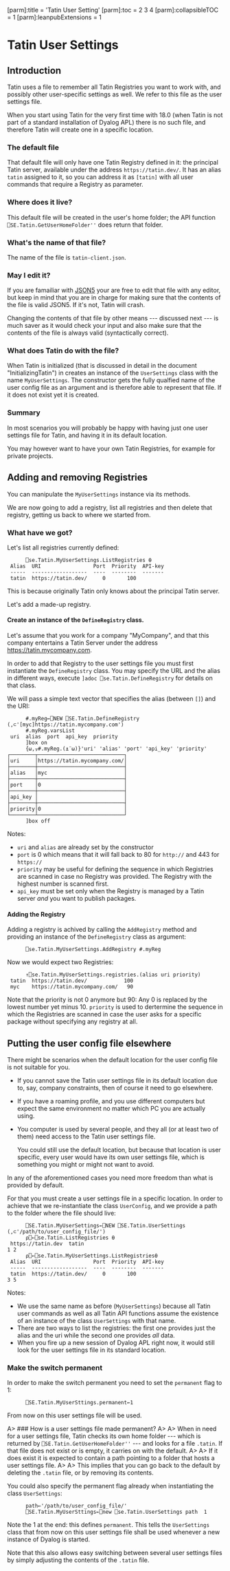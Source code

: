 [parm]:title             = 'Tatin User Setting'
[parm]:toc               = 2 3 4
[parm]:collapsibleTOC    = 1
[parm]:leanpubExtensions = 1




# Tatin User Settings

## Introduction

Tatin uses a file to remember all Tatin Registries you want to work with, and possibly other user-specific settings as well. We refer to this file as the user settings file.

When you start using Tatin for the very first time with 18.0 (when Tatin is not part of a standard installation of Dyalog APL) there is no such file, and therefore Tatin will create one in a specific location. 

### The default file

That default file will only have one Tatin Registry defined in it: the principal Tatin server, available under the address `https://tatin.dev/`. It has an alias `tatin` assigned to it, so you can address it as `[tatin]` with all user commands that require a Registry as parameter.

### Where does it live?

This default file will be created in the user's home folder; the API function  `⎕SE.Tatin.GetUserHomeFolder''` does return that folder.

### What's the name of that file?

The name of the file is `tatin-client.json`.


### May I edit it?

If you are famailiar with [JSON5](https://json5.org/) your are free to edit that file with any editor, but keep in mind that you are in charge for making sure that the contents of the file is valid JSON5. If it's not, Tatin will crash.

Changing the contents of that file by other means --- discussed next --- is much saver as it would check your input and also make  sure that the contents of the file is always valid (syntactically correct).

### What does Tatin do with the file?

When Tatin is initialized (that is discussed in detail in the document "InitializingTatin") in creates an instance of the `UserSettings` class with the name `MyUserSettings`. The constructor gets the fully qualfied name of the user config file as an argument and is therefore able to represent that file. If it does not exist yet it is created.


### Summary

In most scenarios you will probably be happy with having just one user settings file for Tatin, and having it in its default location.

You may however want to have your own Tatin Registries, for example for private projects.

##  Adding and removing Registries

You can manipulate the `MyUserSettings` instance via its methods.

We are now going to add a registry, list all registries and then delete that registry, getting us back to where we started from.

### What have we got?

Let's list all registries currently defined:

```
      ⎕se.Tatin.MyUserSettings.ListRegistries ⍬
 Alias  URI                 Port  Priority  API-key 
 -----  ------------------  ----  --------  ------- 
 tatin  https://tatin.dev/     0       100     
```

This is because originally Tatin only knows about the principal Tatin server.

Let's add a made-up registry.

#### Create an instance of the `DefineRegistry` class.

Let's assume that you work for a company "MyCompany", and that this company entertains a Tatin Server under the address https://tatin.mycompany.com.

In order to add that Registry to the user settings file you must first instantiate the `DefineRegistry` class. You may specify the URL and the alias in different ways, execute `]adoc ⎕se.Tatin.DefineRegistry` for details on that class.

We will pass a simple text vector that specifies the alias (between `[]`) and the URI:

```
      #.myReg←⎕NEW ⎕SE.Tatin.DefineRegistry (,⊂'[myc]https://tatin.mycompany.com')
      #.myReg.varsList
 uri  alias  port  api_key  priority 
      ]box on
      {⍵,⍪#.myReg.(⍎¨⍵)}'uri' 'alias' 'port' 'api_key' 'priority'
┌────────┬────────────────────────────┐
│uri     │https://tatin.mycompany.com/│
├────────┼────────────────────────────┤
│alias   │myc                         │
├────────┼────────────────────────────┤
│port    │0                           │
├────────┼────────────────────────────┤
│api_key │                            │
├────────┼────────────────────────────┤
│priority│0                           │
└────────┴────────────────────────────┘
      ]box off
```

Notes:

* `uri` and `alias` are already set by the constructor
* `port` is 0 which means that it will fall back to 80 for `http://` and 443 for `https://`
* `priority` may be useful for defining the sequence in which Registries are scanned in case no Registry was provided. The Registry with the highest number is scanned first.
* `api_key` must be set only when the Registry is managed by a Tatin server _and_ you want to publish packages.

#### Adding the Registry

Adding a registry is achived by calling the `AddRegistry` method and providing an instance of the `DefineRegistry` class as argument:


```
      ⎕se.Tatin.MyUserSettings.AddRegistry #.myReg
```

Now we would expect two Registries:

```
      ↑⎕se.Tatin.MyUserSettings.registries.(alias uri priority)
 tatin  https://tatin.dev/            100
 myc    https://tatin.mycompany.com/   90
```

Note that the priority is not 0 anymore but 90: Any 0 is replaced by the lowest number yet minus 10. `priority` is used to dertermine the sequence in which the Registries are scanned in case the user asks for a specific package without specifying any registry at all.



## Putting the user config file elsewhere

There might be scenarios when the default location for the user config file is not suitable for you.

* If you cannot save the Tatin user settings file in its default location due to, say,  company constraints, then of course it need to go elsewhere.

* If you have a roaming profile, and you use different computers but expect the same environment no matter which PC you are actually using.

* You computer is used by several people, and they all (or at least two of them) need access to the Tatin user settings file.

   You could still use the default location, but because that location is user specific, every user would have its own user settings file, which is something you might or might not want to avoid.

In any of the aforementioned cases you need more freedom than what is provided by default.

For that you must create a user settings file in a specific location. In order to achieve that we re-instantiate the class `UserConfig`, and we provide a path to the folder where the file should live:

```
      ⎕SE.Tatin.MyUserSettings←⎕NEW ⎕SE.Tatin.UserSettings (,⊂'/path/to/user_config_file/')
      ⍴⎕←⎕se.Tatin.ListRegistries ⍬
 https://tatin.dev  tatin 
1 2
      ⍴⎕←⎕se.Tatin.MyUserSettings.ListRegistries⍬
 Alias  URI                 Port  Priority  API-key 
 -----  ------------------  ----  --------  ------- 
 tatin  https://tatin.dev/     0       100          
3 5
```

Notes:

* We use the same name as before (`MyUserSettings`) because all Tatin user commands as well as all Tatin API functions assume the existence of an instance of the class `UserSettings` with that name.
* There are two ways to list the registries: the first one provides just the alias and the uri while the second one provides _all_ data.
* When you fire up a new session of Dyalog APL right  now, it would still look for the user settings file in its standard location.

### Make the switch permanent

In order to make the switch permanent you need to set the `permanent` flag to 1:

```
      ⎕SE.Tatin.MyUserSttings.permanent←1
```

From now on this user settings file will be used.

A> ### How is a user settings file made permanent?
A>
A> When in need for a user settings file, Tatin checks its own home folder --- which is returned by `⎕SE.Tatin.GetUserHomeFolder''` --- and looks for a file `.tatin`. If that file does not exist or is empty, it carries on with the default.
A>
A> If it does exist it is expected to contain a path pointing to a folder that hosts a user settings file.
A>
A> This implies that you can go back to the default by deleting the `.tatin` file, or by removing its contents.

You could also specify the permanent flag already when instantiating the class `UserSettings`:

```
      path←'/path/to/user_config_file/'
      ⎕SE.Tatin.MyUserSttings←⎕new ⎕se.Tatin.UserSettings path  1
```

Note the 1 at the end: this defines `permanent`. This tells the `UserSettings` class that from now on this user settings file shall be used whenever a new instance of Dyalog is started.

Note that this also allows easy switching between several user settings files by simply adjusting the contents of the `.tatin` file.